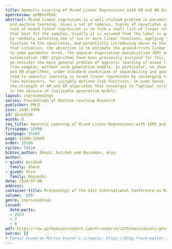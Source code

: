 ```yaml
---
title: Agnostic Learning of Mixed Linear Regressions with EM and AM Algorithms
openreview: eo88noTbb5
abstract: Mixed linear regression is a well-studied problem in parametric statistics
  and machine learning. Given a set of samples, tuples of covariates and labels, the
  task of mixed linear regression is to find a small list of linear relationships
  that best fit the samples. Usually it is assumed that the label is generated stochastically
  by randomly selecting one of two or more linear functions, applying this chosen
  function to the covariates, and potentially introducing noise to the result. In
  that situation, the objective is to estimate the ground-truth linear functions up
  to some parameter error. The popular expectation maximization (EM) and alternating
  minimization (AM) algorithms have been previously analyzed for this. In this paper,
  we consider the more general problem of agnostic learning of mixed linear regression
  from samples, without such generative models. In particular, we show that the AM
  and EM algorithms, under standard conditions of separability and good initialization,
  lead to agnostic learning in mixed linear regression by converging to the population
  loss minimizers, for suitably defined loss functions. In some sense, this shows
  the strength of AM and EM algorithms that converges to “optimal solutions” even
  in the absence of realizable generative models.
layout: inproceedings
series: Proceedings of Machine Learning Research
publisher: PMLR
issn: 2640-3498
id: ghosh24b
month: 0
tex_title: Agnostic Learning of Mixed Linear Regressions with {EM} and {AM} Algorithms
firstpage: 15590
lastpage: 15609
page: 15590-15609
order: 15590
cycles: false
bibtex_author: Ghosh, Avishek and Mazumdar, Arya
author:
- given: Avishek
  family: Ghosh
- given: Arya
  family: Mazumdar
date: 2024-07-08
address:
container-title: Proceedings of the 41st International Conference on Machine Learning
volume: '235'
genre: inproceedings
issued:
  date-parts:
  - 2024
  - 7
  - 8
pdf: https://raw.githubusercontent.com/mlresearch/v235/main/assets/ghosh24b/ghosh24b.pdf
extras: []
# Format based on Martin Fenner's citeproc: https://blog.front-matter.io/posts/citeproc-yaml-for-bibliographies/
---
```

